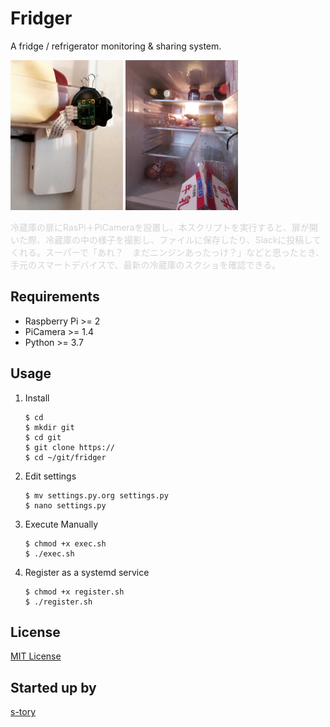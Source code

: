 # Fridger
A fridge / refrigerator monitoring & sharing system.

[<img src="assets/camera.jpg" height="240">](assets/camera.jpg)
[<img src="assets/sample.jpg" height="240">](assets/sample.jpg)

<span style="color: lightgray; ">
冷蔵庫の扉にRasPi＋PiCameraを設置し、本スクリプトを実行すると、扉が開いた際、冷蔵庫の中の様子を撮影し、ファイルに保存したり、Slackに投稿してくれる。スーパーで「あれ？　まだニンジンあったっけ？」などと思ったとき、手元のスマートデバイスで、最新の冷蔵庫のスクショを確認できる。
</span>

## Requirements
- Raspberry Pi >= 2
- PiCamera >= 1.4
- Python >= 3.7

## Usage
1. Install
    ```
    $ cd
    $ mkdir git
    $ cd git
    $ git clone https://
    $ cd ~/git/fridger
    ```

2. Edit settings
    ```
    $ mv settings.py.org settings.py
    $ nano settings.py
    ```

3. Execute Manually
    ```
    $ chmod +x exec.sh
    $ ./exec.sh
    ```

4. Register as a systemd service
    ```
    $ chmod +x register.sh
    $ ./register.sh
    ```
## License
[MIT License](./LICENSE)

## Started up by
[s-tory](https://github.com/s-tory)
